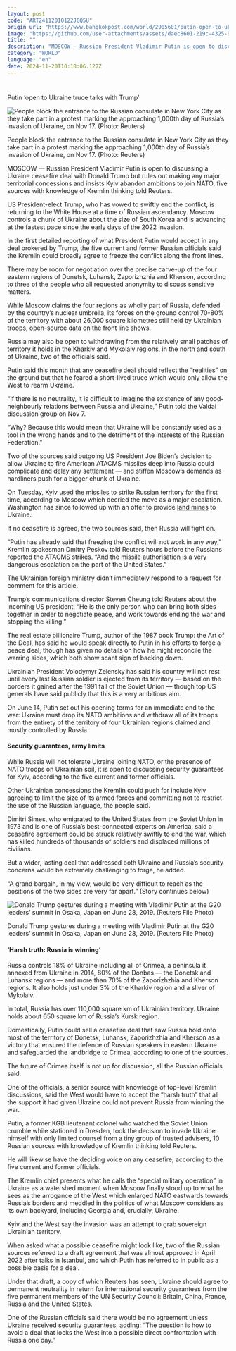 ```yaml
---
layout: post
code: "ART24112010122JGQ5U"
origin_url: "https://www.bangkokpost.com/world/2905601/putin-open-to-ukraine-truce-talks-with-trump"
image: "https://github.com/user-attachments/assets/daec8601-219c-4325-916a-d935899a0af1"
title: ""
description: "MOSCOW — Russian President Vladimir Putin is open to discussing a Ukraine ceasefire deal with Donald Trump but rules out making any major territorial concessions and insists Kyiv abandon ambitions to join NATO, five sources with knowledge of Kremlin thinking told Reuters."
category: "WORLD"
language: "en"
date: 2024-11-20T10:18:06.127Z
---
```


# 

Putin ‘open to Ukraine truce talks with Trump’

![People block the entrance to the Russian consulate in New York City as they take part in a protest marking the approaching 1,000th day of Russia’s invasion of Ukraine, on Nov 17. (Photo: Reuters)](https://github.com/user-attachments/assets/35a8b932-23bb-4d16-abf4-1eafa6a4a142)

People block the entrance to the Russian consulate in New York City as they take part in a protest marking the approaching 1,000th day of Russia’s invasion of Ukraine, on Nov 17. (Photo: Reuters)

MOSCOW — Russian President Vladimir Putin is open to discussing a Ukraine ceasefire deal with Donald Trump but rules out making any major territorial concessions and insists Kyiv abandon ambitions to join NATO, five sources with knowledge of Kremlin thinking told Reuters.

US President-elect Trump, who has vowed to swiftly end the conflict, is returning to the White House at a time of Russian ascendancy. Moscow controls a chunk of Ukraine about the size of South Korea and is advancing at the fastest pace since the early days of the 2022 invasion.

In the first detailed reporting of what President Putin would accept in any deal brokered by Trump, the five current and former Russian officials said the Kremlin could broadly agree to freeze the conflict along the front lines.

There may be room for negotiation over the precise carve-up of the four eastern regions of Donetsk, Luhansk, Zaporizhzhia and Kherson, according to three of the people who all requested anonymity to discuss sensitive matters.

While Moscow claims the four regions as wholly part of Russia, defended by the country’s nuclear umbrella, its forces on the ground control 70-80% of the territory with about 26,000 square kilometres still held by Ukrainian troops, open-source data on the front line shows.

Russia may also be open to withdrawing from the relatively small patches of territory it holds in the Kharkiv and Mykolaiv regions, in the north and south of Ukraine, two of the officials said.

Putin said this month that any ceasefire deal should reflect the “realities” on the ground but that he feared a short-lived truce which would only allow the West to rearm Ukraine.

“If there is no neutrality, it is difficult to imagine the existence of any good-neighbourly relations between Russia and Ukraine,” Putin told the Valdai discussion group on Nov 7.

“Why? Because this would mean that Ukraine will be constantly used as a tool in the wrong hands and to the detriment of the interests of the Russian Federation.”

Two of the sources said outgoing US President Joe Biden’s decision to allow Ukraine to fire American ATACMS missiles deep into Russia could complicate and delay any settlement — and stiffen Moscow’s demands as hardliners push for a bigger chunk of Ukraine.

On Tuesday, Kyiv [used the missiles](https://www.bangkokpost.com/world/2904976/putin-issues-new-nuclear-warning-after-ukrainian-strike) to strike Russian territory for the first time, according to Moscow which decried the move as a major escalation. Washington has since followed up with an offer to provide [land mines](https://www.bangkokpost.com/world/2905487/united-states-will-provide-land-mines-to-ukraine-after-approval-on-missiles) to Ukraine.

If no ceasefire is agreed, the two sources said, then Russia will fight on.

“Putin has already said that freezing the conflict will not work in any way,” Kremlin spokesman Dmitry Peskov told Reuters hours before the Russians reported the ATACMS strikes. “And the missile authorisation is a very dangerous escalation on the part of the United States.”

The Ukrainian foreign ministry didn’t immediately respond to a request for comment for this article.

Trump’s communications director Steven Cheung told Reuters about the incoming US president: “He is the only person who can bring both sides together in order to negotiate peace, and work towards ending the war and stopping the killing.”

The real estate billionaire Trump, author of the 1987 book Trump: the Art of the Deal, has said he would speak directly to Putin in his efforts to forge a peace deal, though has given no details on how he might reconcile the warring sides, which both show scant sign of backing down.

Ukrainian President Volodymyr Zelensky has said his country will not rest until every last Russian soldier is ejected from its territory — based on the borders it gained after the 1991 fall of the Soviet Union — though top US generals have said publicly that this is a very ambitious aim.

On June 14, Putin set out his opening terms for an immediate end to the war: Ukraine must drop its NATO ambitions and withdraw all of its troops from the entirety of the territory of four Ukrainian regions claimed and mostly controlled by Russia.

#### Security guarantees, army limits

While Russia will not tolerate Ukraine joining NATO, or the presence of NATO troops on Ukrainian soil, it is open to discussing security guarantees for Kyiv, according to the five current and former officials.

Other Ukrainian concessions the Kremlin could push for include Kyiv agreeing to limit the size of its armed forces and committing not to restrict the use of the Russian language, the people said.

Dimitri Simes, who emigrated to the United States from the Soviet Union in 1973 and is one of Russia’s best-connected experts on America, said a ceasefire agreement could be struck relatively swiftly to end the war, which has killed hundreds of thousands of soldiers and displaced millions of civilians.

But a wider, lasting deal that addressed both Ukraine and Russia’s security concerns would be extremely challenging to forge, he added.

“A grand bargain, in my view, would be very difficult to reach as the positions of the two sides are very far apart.” (Story continues below)

![Donald Trump gestures during a meeting with Vladimir Putin at the G20 leaders’ summit in Osaka, Japan on June 28, 2019. (Reuters File Photo)](https://github.com/user-attachments/assets/7b67f67e-ebbf-4287-9e2b-b972902a91f3)

Donald Trump gestures during a meeting with Vladimir Putin at the G20 leaders’ summit in Osaka, Japan on June 28, 2019. (Reuters File Photo)

#### ‘Harsh truth: Russia is winning’

Russia controls 18% of Ukraine including all of Crimea, a peninsula it annexed from Ukraine in 2014, 80% of the Donbas — the Donetsk and Luhansk regions — and more than 70% of the Zaporizhzhia and Kherson regions. It also holds just under 3% of the Kharkiv region and a sliver of Mykolaiv.

In total, Russia has over 110,000 square km of Ukrainian territory. Ukraine holds about 650 square km of Russia’s Kursk region.

Domestically, Putin could sell a ceasefire deal that saw Russia hold onto most of the territory of Donetsk, Luhansk, Zaporizhzhia and Kherson as a victory that ensured the defence of Russian speakers in eastern Ukraine and safeguarded the landbridge to Crimea, according to one of the sources.

The future of Crimea itself is not up for discussion, all the Russian officials said.

One of the officials, a senior source with knowledge of top-level Kremlin discussions, said the West would have to accept the “harsh truth” that all the support it had given Ukraine could not prevent Russia from winning the war.

Putin, a former KGB lieutenant colonel who watched the Soviet Union crumble while stationed in Dresden, took the decision to invade Ukraine himself with only limited counsel from a tiny group of trusted advisers, 10 Russian sources with knowledge of Kremlin thinking told Reuters.

He will likewise have the deciding voice on any ceasefire, according to the five current and former officials.

The Kremlin chief presents what he calls the “special military operation” in Ukraine as a watershed moment when Moscow finally stood up to what he sees as the arrogance of the West which enlarged NATO eastwards towards Russia’s borders and meddled in the politics of what Moscow considers as its own backyard, including Georgia and, crucially, Ukraine.

Kyiv and the West say the invasion was an attempt to grab sovereign Ukrainian territory.

When asked what a possible ceasefire might look like, two of the Russian sources referred to a draft agreement that was almost approved in April 2022 after talks in Istanbul, and which Putin has referred to in public as a possible basis for a deal.

Under that draft, a copy of which Reuters has seen, Ukraine should agree to permanent neutrality in return for international security guarantees from the five permanent members of the UN Security Council: Britain, China, France, Russia and the United States.

One of the Russian officials said there would be no agreement unless Ukraine received security guarantees, adding: “The question is how to avoid a deal that locks the West into a possible direct confrontation with Russia one day.”